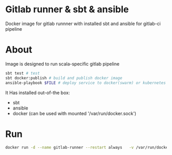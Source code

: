 # Gitlab runner & sbt & ansible
Docker image for gitlab runnner with installed sbt and ansible 
for gitlab-ci pipeline

# About
Image is designed to run scala-specific gitlab pipeline
```bash
sbt test # test
sbt docker:publish # build and publish docker image
ansible-playbook $FILE # deploy service to docker(swarm) or kubernetes
```
It Has installed out-of-the box:
 - sbt
 - ansible 
 - docker (can be used with mounted '/var/run/docker.sock')
 
# Run
```bash
docker run -d --name gitlab-runner --restart always   -v /var/run/docker.sock:/var/run/docker.sock   -v /srv/gitlab-runner/config:/etc/gitlab-runner vitaliyhonta/gitlab-runner-sbt-ansible:latest
```
